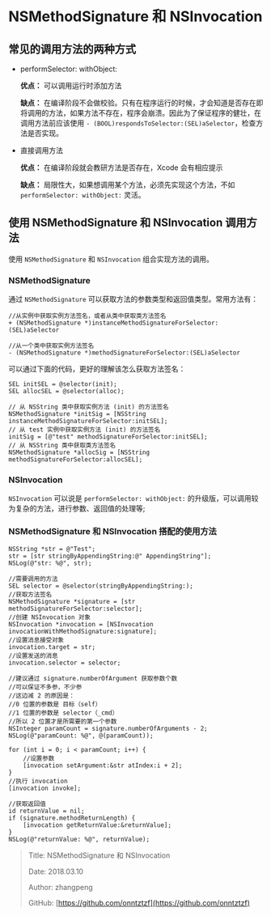# NSMethodSignature 和 NSInvocation

## 常见的调用方法的两种方式

* performSelector: withObject:

  **优点：** 可以调用运行时添加方法

  **缺点：** 在编译阶段不会做校验。只有在程序运行的时候，才会知道是否存在即将调用的方法，如果方法不存在，程序会崩溃。因此为了保证程序的健壮，在调用方法前应该使用 `- (BOOL)respondsToSelector:(SEL)aSelector`，检查方法是否实现。

* 直接调用方法

  **优点：** 在编译阶段就会教研方法是否存在，Xcode 会有相应提示

  **缺点：** 局限性大，如果想调用某个方法，必须先实现这个方法，不如 `performSelector: withObject:` 灵活。

## 使用 NSMethodSignature 和 NSInvocation 调用方法

使用 `NSMethodSignature` 和 `NSInvocation` 组合实现方法的调用。

### NSMethodSignature

通过 `NSMethodSignature` 可以获取方法的参数类型和返回值类型。常用方法有：

```objc
//从实例中获取实例方法签名，或者从类中获取类方法签名
+ (NSMethodSignature *)instanceMethodSignatureForSelector:(SEL)aSelector

//从一个类中获取实例方法签名
- (NSMethodSignature *)methodSignatureForSelector:(SEL)aSelector
```

可以通过下面的代码，更好的理解该怎么获取方法签名：

```objc
SEL initSEL = @selector(init);
SEL allocSEL = @selector(alloc);

// 从 NSString 类中获取实例方法 (init) 的方法签名
NSMethodSignature *initSig = [NSString instanceMethodSignatureForSelector:initSEL];
// 从 test 实例中获取实例方法 (init) 的方法签名
initSig = [@"test" methodSignatureForSelector:initSEL];
// 从 NSString 类中获取类方法签名
NSMethodSignature *allocSig = [NSString methodSignatureForSelector:allocSEL];
```

### NSInvocation

`NSInvocation` 可以说是 `performSelector: withObject:` 的升级版，可以调用较为复杂的方法，进行参数、返回值的处理等;

### NSMethodSignature 和 NSInvocation 搭配的使用方法

```objc
NSString *str = @"Test";
str = [str stringByAppendingString:@" AppendingString"];
NSLog(@"str: %@", str);

//需要调用的方法
SEL selector = @selector(stringByAppendingString:);
//获取方法签名
NSMethodSignature *signature = [str methodSignatureForSelector:selector];
//创建 NSInvocation 对象
NSInvocation *invocation = [NSInvocation invocationWithMethodSignature:signature];
//设置消息接受对象
invocation.target = str;
//设置发送的消息
invocation.selector = selector;

//建议通过 signature.numberOfArgument 获取参数个数
//可以保证不多参，不少参
//这边减 2 的原因是：
//0 位置的参数是 目标（self）
//1 位置的参数是 selector（_cmd）
//所以 2 位置才是所需要的第一个参数
NSInteger paramCount = signature.numberOfArguments - 2;
NSLog(@"paramCount: %@", @(paramCount));

for (int i = 0; i < paramCount; i++) {
    //设置参数
    [invocation setArgument:&str atIndex:i + 2];
}
//执行 invocation
[invocation invoke];

//获取返回值
id returnValue = nil;
if (signature.methodReturnLength) {
    [invocation getReturnValue:&returnValue];
}
NSLog(@"returnValue: %@", returnValue);
```

> Title: NSMethodSignature 和 NSInvocation
>
> Date: 2018.03.10
>
> Author: zhangpeng
>
> GitHub: [https://github.com/onntztzf](https://github.com/onntztzf)
